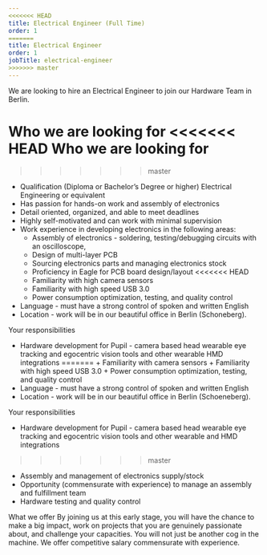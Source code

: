 ```yaml
---
<<<<<<< HEAD
title: Electrical Engineer (Full Time)
order: 1
=======
title: Electrical Engineer
order: 1
jobTitle: electrical-engineer
>>>>>>> master
---
```


We are looking to hire an Electrical Engineer to join our Hardware Team in Berlin. 

Who we are looking for
<<<<<<< HEAD
Who we are looking for
=======
>>>>>>> master
  + Qualification (Diploma or Bachelor’s Degree or higher) Electrical Engineering or equivalent
  + Has passion for hands-on work and assembly of electronics
  + Detail oriented, organized, and able to meet deadlines
  + Highly self-motivated and can work with minimal supervision
  + Work experience in developing electronics in the following areas:
    + Assembly of electronics - soldering, testing/debugging circuits with an oscilloscope,  
    + Design of multi-layer PCB
    + Sourcing electronics parts and managing electronics stock
    + Proficiency in Eagle for PCB board design/layout
<<<<<<< HEAD
    + Familiarity with high camera sensors
    + Familiarity with high speed USB 3.0 
    + Power consumption optimization, testing, and quality control
  + Language - must have a strong control of spoken and written English
  + Location - work will be in our beautiful office in Berlin (Schoneberg).
  
Your responsibilities
  +  Hardware development for Pupil - camera based head wearable eye tracking and egocentric vision tools and other wearable HMD integrations
=======
    + Familiarity with camera sensors
    + Familiarity with high speed USB 3.0 
    + Power consumption optimization, testing, and quality control
  + Language - must have a strong control of spoken and written English
  + Location - work will be in our beautiful office in Berlin (Schoeneberg).
  
Your responsibilities
  +  Hardware development for Pupil - camera based head wearable eye tracking and egocentric vision tools and other wearable and HMD integrations
>>>>>>> master
  +  Assembly and management of electronics supply/stock
  +  Opportunity (commensurate with experience) to manage an assembly and fulfillment team 
  +  Hardware testing and quality control

What we offer
By joining us at this early stage, you will have the chance to make a big impact, work on projects that you are genuinely passionate about, and challenge your capacities. You will not just be another cog in the machine. We offer competitive salary commensurate with experience. 